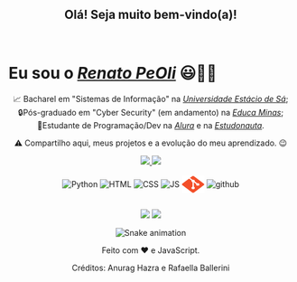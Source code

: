 <div>
  <h2 align="center">Olá! Seja muito bem-vindo(a)!</h2> <br> <h1>Eu sou o <a href="https://www.linkedin.com/in/renatopeoli/"><i>Renato PeOli</i></a> 😃️👋🏼</h1>
  <p align="center">📈 Bacharel em "Sistemas de Informação" na <a href="https://www.estacio.br/"><i>Universidade Estácio de Sá</i></a>;<br> 🔒Pós-graduado em "Cyber Security" (em andamento) na <a href="https://www.educaminas.com.br/"><i>Educa Minas</i></a>;<br> 🧐Estudante de Programação/Dev na <a href="https://www.alura.com.br/"><i>Alura</i></a> e na <a href="https://www.estudonauta.com.br/"><i>Estudonauta</i></a>. 
<p align="center">⚠️ Compartilho aqui, meus projetos e a evolução do meu aprendizado.  😉️</h2>
</div>

<div align="center">
  <a href="https://github.com/renatopeoliveira">
    <img height="145em" src="https://github-readme-stats.vercel.app/api?username=renatopeoliveira&count_private=true&include_all_commits=true&show_icons=true&theme=dracula&hide_border=false&show_owner=true"/>
    <img height="145em" src="https://github-readme-stats.vercel.app/api/top-langs/?username=renatopeoliveira&theme=dracula&hide_border=false&&layout=compact"/>
  </a>
</div>

<div align="center" valign="top"><br>
  
  <img align="center" alt="Python" height="30" width="40" src="https://cdn.icon-icons.com/icons2/2108/PNG/512/python_icon_130849.png">  
  <img align="center" alt="HTML" height="30" width="40" src="https://img2.gratispng.com/20180802/tpl/kisspng-logo-html5-brand-clip-art-%E6%9D%89-%E5%B1%B1-%E8%89%AF-%E9%9B%84-5b62be01b565d5.334247781533197825743.jpg">
  <img align="center" alt="CSS" height="30" width="40" src="https://cdn-icons-png.flaticon.com/512/5968/5968242.png">
  <img align="center" alt="JS" height="30" width="40" src="https://cdn.icon-icons.com/icons2/2415/PNG/512/javascript_original_logo_icon_146455.png">
  <img align="center" alt="git" height="30" width="40" src="https://raw.githubusercontent.com/devicons/devicon/master/icons/git/git-original.svg">
  <img align="center" alt="github" height="30" width="40" src="https://cdn-icons-png.flaticon.com/512/25/25231.png">  
</div>

 ##

<div align="center">  
  <a href="https://www.linkedin.com/in/renatopeoli/" target="_blank"><img src="https://img.shields.io/badge/-LinkedIn-%230077B5?style=for-the-badge&logo=linkedin&logoColor=white" target="_blank"></a> 
  <a href="mailto:renatopeoliveira@gmail.com"><img src="https://img.shields.io/badge/-Gmail-%23333?style=for-the-badge&logo=gmail&logoColor=white" target="_blank"></a>
</div>

<div align="center">
  
  ![Snake animation](https://github.com/danielbped/danielbped/blob/output/github-contribution-grid-snake.svg)
  
</div>

<div align="center">

Feito com ❤️ e JavaScript.

Créditos: Anurag Hazra e Rafaella Ballerini
